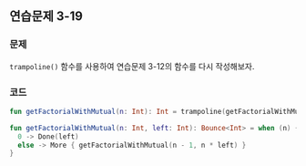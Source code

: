 ## 연습문제 3-19

### 문제

`trampoline()` 함수를 사용하여 연습문제 3-12의 함수를 다시 작성해보자.

### 코드

```kotlin
fun getFactorialWithMutual(n: Int): Int = trampoline(getFactorialWithMutual(n, 1))

fun getFactorialWithMutual(n: Int, left: Int): Bounce<Int> = when (n) {
  0 -> Done(left)
  else -> More { getFactorialWithMutual(n - 1, n * left) }
}
```

